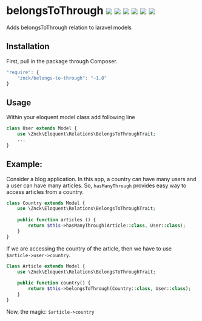# belongsToThrough [![](https://img.shields.io/travis/znck/belongs-to-through.svg)](https://travis-ci.org/znck/belongs-to-through) [![](https://img.shields.io/github/release/znck/belongs-to-through.svg)](https://github.com/znck/belongs-to-through/releases) [![](https://img.shields.io/packagist/v/znck/belongs-to-through.svg)](https://packagist.org/packages/znck/belongs-to-through) [![](https://img.shields.io/packagist/dt/znck/belongs-to-through.svg)](https://packagist.org/packages/znck/belongs-to-through)  [![](https://img.shields.io/packagist/l/znck/belongs-to-through.svg)](http://znck.mit-license.org) [![](https://www.codacy.com/project/badge/005c3669e57442a198f3a4ffe5e5c9e2)](https://www.codacy.com/app/znck/belongs-to-through)

Adds belongsToThrough relation to laravel models

## Installation

First, pull in the package through Composer.

```js
"require": {
    "znck/belongs-to-through": "~1.0"
}
```

## Usage

Within your eloquent model class add following line

```php
class User extends Model {
    use \Znck\Eloquent\Relations\BelongsToThroughTrait;
    ...
}
```

## Example: 
Consider a blog application. In this app, a country can have many users and a user can have many articles. So, `hasManyThrough` provides easy way to access articles from a country.

```php 
class Country extends Model {
    use \Znck\Eloquent\Relations\BelongsToThroughTrait;
    
    public function articles () {
        return $this->hasManyThrough(Article::class, User::class);
    }
}
```

If we are accessing the country of the article, then we have to use `$article->user->country`.

```php
Class Article extends Model {
    use \Znck\Eloquent\Relations\BelongsToThroughTrait;
    
    public function country() {
        return $this->belongsToThrough(Country::class, User::class);
    }
}
```

Now, the magic: `$article->country`

